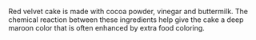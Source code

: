  Red velvet cake is made with cocoa powder, vinegar and buttermilk. The chemical reaction between these ingredients help give the cake a deep maroon color that is often enhanced by extra food coloring.
